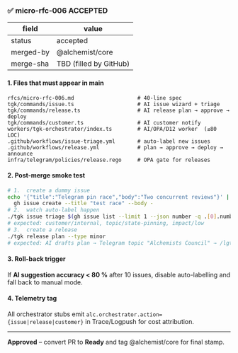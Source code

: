 ### ✅  micro-rfc-006  ACCEPTED

| field | value |
|---|---|
| status | accepted |
| merged-by | @alchemist/core |
| merge-sha | TBD (filled by GitHub) |

#### 1.  Files that must appear in main
```
rfcs/micro-rfc-006.md                    # 40-line spec
tgk/commands/issue.ts                    # AI issue wizard + triage
tgk/commands/release.ts                  # AI release plan → approve → deploy
tgk/commands/customer.ts                 # AI customer notify
workers/tgk-orchestrator/index.ts        # AI/OPA/D12 worker  (≤80 LOC)
.github/workflows/issue-triage.yml       # auto-label new issues
.github/workflows/release.yml            # plan → approve → deploy → announce
infra/telegram/policies/release.rego     # OPA gate for releases
```

#### 2.  Post-merge smoke test
```bash
# 1.  create a dummy issue
echo '{"title":"Telegram pin race","body":"Two concurrent reviews"}' | \
  gh issue create --title "test race" --body -
# 2.  watch auto-label happen
./tgk issue triage $(gh issue list --limit 1 --json number -q .[0].number)
# expected: customer/internal, topic/state-pinning, impact/low
# 3.  create a release
./tgk release plan --type minor
# expected: AI drafts plan → Telegram topic "Alchemists Council" → /lgtm → deploy
```

#### 3.  Roll-back trigger
If **AI suggestion accuracy < 80 %** after 10 issues, disable auto-labelling and fall back to manual mode.

#### 4.  Telemetry tag
All orchestrator stubs emit `alc.orchestrator.action={issue|release|customer}` in Trace/Logpush for cost attribution.

---

**Approved** – convert PR to **Ready** and tag @alchemist/core for final stamp.
